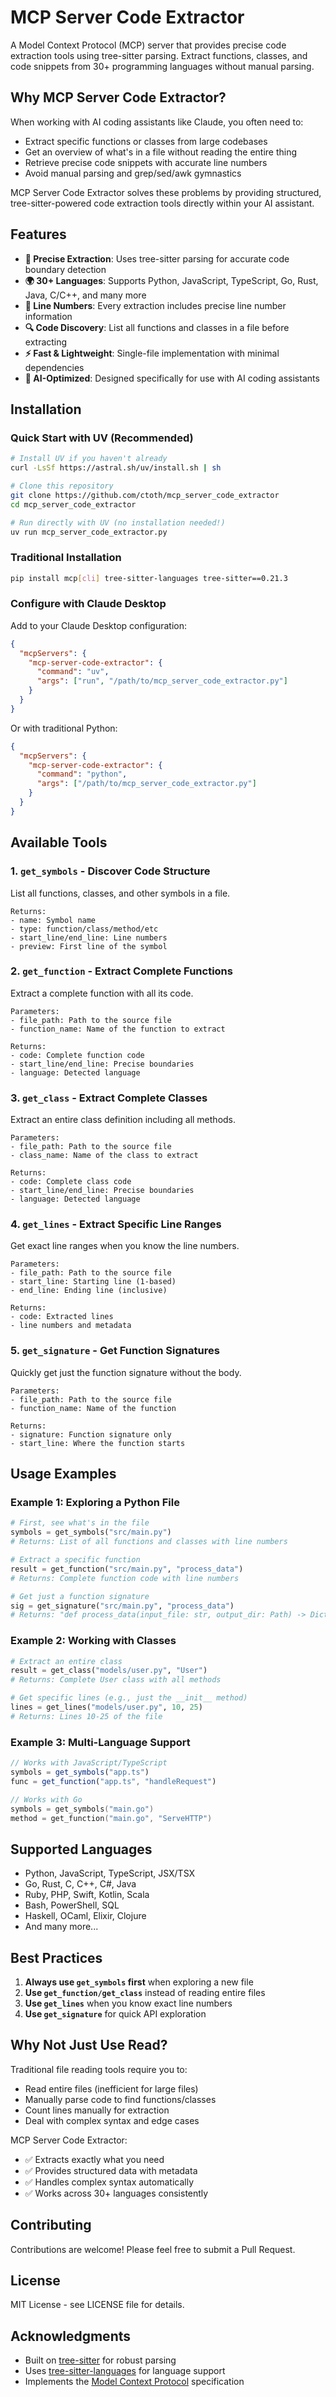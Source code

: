 # MCP Server Code Extractor

A Model Context Protocol (MCP) server that provides precise code extraction tools using tree-sitter parsing. Extract functions, classes, and code snippets from 30+ programming languages without manual parsing.

## Why MCP Server Code Extractor?

When working with AI coding assistants like Claude, you often need to:
- Extract specific functions or classes from large codebases
- Get an overview of what's in a file without reading the entire thing
- Retrieve precise code snippets with accurate line numbers
- Avoid manual parsing and grep/sed/awk gymnastics

MCP Server Code Extractor solves these problems by providing structured, tree-sitter-powered code extraction tools directly within your AI assistant.

## Features

- **🎯 Precise Extraction**: Uses tree-sitter parsing for accurate code boundary detection
- **🌍 30+ Languages**: Supports Python, JavaScript, TypeScript, Go, Rust, Java, C/C++, and many more
- **📍 Line Numbers**: Every extraction includes precise line number information
- **🔍 Code Discovery**: List all functions and classes in a file before extracting
- **⚡ Fast & Lightweight**: Single-file implementation with minimal dependencies
- **🤖 AI-Optimized**: Designed specifically for use with AI coding assistants

## Installation

### Quick Start with UV (Recommended)

```bash
# Install UV if you haven't already
curl -LsSf https://astral.sh/uv/install.sh | sh

# Clone this repository
git clone https://github.com/ctoth/mcp_server_code_extractor
cd mcp_server_code_extractor

# Run directly with UV (no installation needed!)
uv run mcp_server_code_extractor.py
```

### Traditional Installation

```bash
pip install mcp[cli] tree-sitter-languages tree-sitter==0.21.3
```

### Configure with Claude Desktop

Add to your Claude Desktop configuration:

```json
{
  "mcpServers": {
    "mcp-server-code-extractor": {
      "command": "uv",
      "args": ["run", "/path/to/mcp_server_code_extractor.py"]
    }
  }
}
```

Or with traditional Python:

```json
{
  "mcpServers": {
    "mcp-server-code-extractor": {
      "command": "python",
      "args": ["/path/to/mcp_server_code_extractor.py"]
    }
  }
}
```

## Available Tools

### 1. `get_symbols` - Discover Code Structure
List all functions, classes, and other symbols in a file.

```
Returns:
- name: Symbol name
- type: function/class/method/etc
- start_line/end_line: Line numbers
- preview: First line of the symbol
```

### 2. `get_function` - Extract Complete Functions
Extract a complete function with all its code.

```
Parameters:
- file_path: Path to the source file
- function_name: Name of the function to extract

Returns:
- code: Complete function code
- start_line/end_line: Precise boundaries
- language: Detected language
```

### 3. `get_class` - Extract Complete Classes
Extract an entire class definition including all methods.

```
Parameters:
- file_path: Path to the source file
- class_name: Name of the class to extract

Returns:
- code: Complete class code
- start_line/end_line: Precise boundaries
- language: Detected language
```

### 4. `get_lines` - Extract Specific Line Ranges
Get exact line ranges when you know the line numbers.

```
Parameters:
- file_path: Path to the source file
- start_line: Starting line (1-based)
- end_line: Ending line (inclusive)

Returns:
- code: Extracted lines
- line numbers and metadata
```

### 5. `get_signature` - Get Function Signatures
Quickly get just the function signature without the body.

```
Parameters:
- file_path: Path to the source file
- function_name: Name of the function

Returns:
- signature: Function signature only
- start_line: Where the function starts
```

## Usage Examples

### Example 1: Exploring a Python File

```python
# First, see what's in the file
symbols = get_symbols("src/main.py")
# Returns: List of all functions and classes with line numbers

# Extract a specific function
result = get_function("src/main.py", "process_data")
# Returns: Complete function code with line numbers

# Get just a function signature
sig = get_signature("src/main.py", "process_data")
# Returns: "def process_data(input_file: str, output_dir: Path) -> Dict[str, Any]:"
```

### Example 2: Working with Classes

```python
# Extract an entire class
result = get_class("models/user.py", "User")
# Returns: Complete User class with all methods

# Get specific lines (e.g., just the __init__ method)
lines = get_lines("models/user.py", 10, 25)
# Returns: Lines 10-25 of the file
```

### Example 3: Multi-Language Support

```javascript
// Works with JavaScript/TypeScript
symbols = get_symbols("app.ts")
func = get_function("app.ts", "handleRequest")
```

```go
// Works with Go
symbols = get_symbols("main.go")
method = get_function("main.go", "ServeHTTP")
```

## Supported Languages

- Python, JavaScript, TypeScript, JSX/TSX
- Go, Rust, C, C++, C#, Java
- Ruby, PHP, Swift, Kotlin, Scala
- Bash, PowerShell, SQL
- Haskell, OCaml, Elixir, Clojure
- And many more...

## Best Practices

1. **Always use `get_symbols` first** when exploring a new file
2. **Use `get_function/get_class`** instead of reading entire files
3. **Use `get_lines`** when you know exact line numbers
4. **Use `get_signature`** for quick API exploration

## Why Not Just Use Read?

Traditional file reading tools require you to:
- Read entire files (inefficient for large files)
- Manually parse code to find functions/classes
- Count lines manually for extraction
- Deal with complex syntax and edge cases

MCP Server Code Extractor:
- ✅ Extracts exactly what you need
- ✅ Provides structured data with metadata
- ✅ Handles complex syntax automatically
- ✅ Works across 30+ languages consistently

## Contributing

Contributions are welcome! Please feel free to submit a Pull Request.

## License

MIT License - see LICENSE file for details.

## Acknowledgments

- Built on [tree-sitter](https://tree-sitter.github.io/) for robust parsing
- Uses [tree-sitter-languages](https://github.com/grantjenks/py-tree-sitter-languages) for language support
- Implements the [Model Context Protocol](https://modelcontextprotocol.io/) specification
